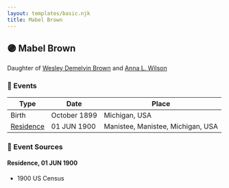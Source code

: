 ```yaml
---
layout: templates/basic.njk
title: Mabel Brown
---
```

## 🟣 Mabel Brown

Daughter of [Wesley Demelvin Brown](/people/5/52698666) and [Anna L. Wilson](/people/7/73378674)

### 📆 Events

Type | Date | Place
------ | ------ | ------
Birth | October 1899 | Michigan, USA
[Residence](#event-55dcc15f-4ad1-46f0-89da-89dd370e5d3b) | 01 JUN 1900 | Manistee, Manistee, Michigan, USA

### 📰 Event Sources

#### <a id="event-55dcc15f-4ad1-46f0-89da-89dd370e5d3b"></a> Residence, 01 JUN 1900
* 1900 US Census
